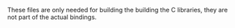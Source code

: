 These files are only needed for building the building the C libraries,
they are not part of the actual bindings.
